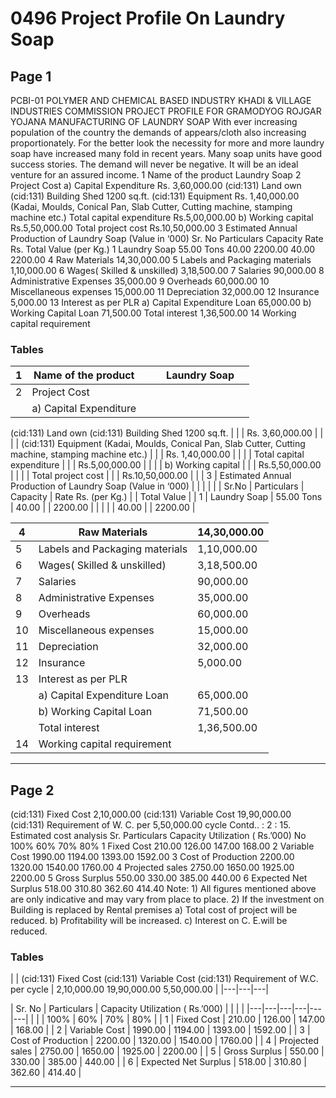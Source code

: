 # 0496 Project Profile On Laundry Soap

## Page 1

PCBI-01 POLYMER AND CHEMICAL BASED INDUSTRY KHADI & VILLAGE INDUSTRIES COMMISSION PROJECT PROFILE FOR GRAMODYOG ROJGAR YOJANA MANUFACTURING OF LAUNDRY SOAP With ever increasing population of the country the demands of appears/cloth also increasing proportionately. For the better look the necessity for more and more laundry soap have increased many fold in recent years. Many soap units have good success stories. The demand will never be negative. It will be an ideal venture for an assured income. 1 Name of the product Laundry Soap 2 Project Cost a) Capital Expenditure Rs. 3,60,000.00 (cid:131) Land own (cid:131) Building Shed 1200 sq.ft. (cid:131) Equipment Rs. 1,40,000.00 (Kadai, Moulds, Conical Pan, Slab Cutter, Cutting machine, stamping machine etc.) Total capital expenditure Rs.5,00,000.00 b) Working capital Rs.5,50,000.00 Total project cost Rs.10,50,000.00 3 Estimated Annual Production of Laundry Soap (Value in ‘000) Sr. No Particulars Capacity Rate Rs. Total Value (per Kg.) 1 Laundry Soap 55.00 Tons 40.00 2200.00 40.00 2200.00 4 Raw Materials 14,30,000.00 5 Labels and Packaging materials 1,10,000.00 6 Wages( Skilled & unskilled) 3,18,500.00 7 Salaries 90,000.00 8 Administrative Expenses 35,000.00 9 Overheads 60,000.00 10 Miscellaneous expenses 15,000.00 11 Depreciation 32,000.00 12 Insurance 5,000.00 13 Interest as per PLR a) Capital Expenditure Loan 65,000.00 b) Working Capital Loan 71,500.00 Total interest 1,36,500.00 14 Working capital requirement

### Tables

| 1 | Name of the product |  |  | Laundry Soap |  |
|---|---|---|---|---|---|
| 2 | Project Cost |  |  |  |  |
|  | a) Capital Expenditure
(cid:131) Land own
(cid:131) Building Shed 1200 sq.ft. |  |  | Rs. 3,60,000.00 |  |
|  | (cid:131) Equipment
(Kadai, Moulds, Conical Pan, Slab Cutter, Cutting machine,
stamping machine etc.) |  |  | Rs. 1,40,000.00 |  |
|  | Total capital expenditure |  |  | Rs.5,00,000.00 |  |
|  | b) Working capital |  |  | Rs.5,50,000.00 |  |
|  | Total project cost |  |  | Rs.10,50,000.00 |  |
| 3 | Estimated Annual Production of Laundry Soap (Value in ‘000) |  |  |  |  |
| Sr.No | Particulars | Capacity | Rate Rs.
(per Kg.) |  | Total Value |
| 1 | Laundry Soap | 55.00 Tons | 40.00 |  | 2200.00 |
|  |  |  | 40.00 |  | 2200.00 |

| 4 | Raw Materials | 14,30,000.00 |
|---|---|---|
| 5 | Labels and Packaging materials | 1,10,000.00 |
| 6 | Wages( Skilled & unskilled) | 3,18,500.00 |
| 7 | Salaries | 90,000.00 |
| 8 | Administrative Expenses | 35,000.00 |
| 9 | Overheads | 60,000.00 |
| 10 | Miscellaneous expenses | 15,000.00 |
| 11 | Depreciation | 32,000.00 |
| 12 | Insurance | 5,000.00 |
| 13 | Interest as per PLR |  |
|  | a) Capital Expenditure Loan | 65,000.00 |
|  | b) Working Capital Loan | 71,500.00 |
|  | Total interest | 1,36,500.00 |
| 14 | Working capital requirement |  |

---

## Page 2

(cid:131) Fixed Cost 2,10,000.00 (cid:131) Variable Cost 19,90,000.00 (cid:131) Requirement of W. C. per 5,50,000.00 cycle Contd.. : 2 : 15. Estimated cost analysis Sr. Particulars Capacity Utilization ( Rs.’000) No 100% 60% 70% 80% 1 Fixed Cost 210.00 126.00 147.00 168.00 2 Variable Cost 1990.00 1194.00 1393.00 1592.00 3 Cost of Production 2200.00 1320.00 1540.00 1760.00 4 Projected sales 2750.00 1650.00 1925.00 2200.00 5 Gross Surplus 550.00 330.00 385.00 440.00 6 Expected Net Surplus 518.00 310.80 362.60 414.40 Note: 1) All figures mentioned above are only indicative and may vary from place to place. 2) If the investment on Building is replaced by Rental premises a) Total cost of project will be reduced. b) Profitability will be increased. c) Interest on C. E.will be reduced.

### Tables

|  | (cid:131) Fixed Cost
(cid:131) Variable Cost
(cid:131) Requirement of W.C. per
cycle | 2,10,000.00
19,90,000.00
5,50,000.00 |
|---|---|---|

| Sr.
No | Particulars | Capacity Utilization ( Rs.’000) |  |  |  |
|---|---|---|---|---|---|
|  |  | 100% | 60% | 70% | 80% |
| 1 | Fixed Cost | 210.00 | 126.00 | 147.00 | 168.00 |
| 2 | Variable Cost | 1990.00 | 1194.00 | 1393.00 | 1592.00 |
| 3 | Cost of Production | 2200.00 | 1320.00 | 1540.00 | 1760.00 |
| 4 | Projected sales | 2750.00 | 1650.00 | 1925.00 | 2200.00 |
| 5 | Gross Surplus | 550.00 | 330.00 | 385.00 | 440.00 |
| 6 | Expected Net Surplus | 518.00 | 310.80 | 362.60 | 414.40 |

---
